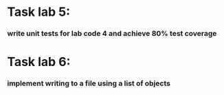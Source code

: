 # Task lab 5:

### write unit tests for lab code 4 and achieve 80% test coverage

# Task lab 6:

### implement writing to a file using a list of objects
